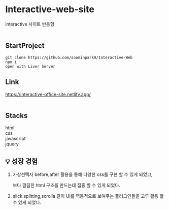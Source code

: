 # Interactive-web-site

interactive 사이트 반응형
<br><br>

## StartProject

```
git clone https://github.com/soominpark9/Interactive-Web
npm i
open with Liver Server
```

## Link

https://interactive-office-site.netlify.app/<br>
<br>

## Stacks

html<br>
css<br>
javascript<br>
jquery<br>

## 💡 성장 경험

1. 가상선택자 before,after 활용을 통해 다양한 css를 구현 할 수 있게 되었고, 
    
    보다 깔끔한 html 구조를 만드는데 집중 할 수 있게 되었다.
    
2. slick.splitting,scrolla 같이 UI를 역동적으로 보여주는 플러그인들을 고루 활용 할 수 있게 되었다.
